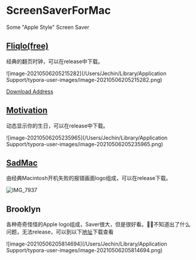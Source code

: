 # ScreenSaverForMac
Some "Apple Style" Screen Saver

## [Fliqlo(free)](https://fliqlo.com/screensaver/)

经典的翻页时钟，可以在release中下载。

![image-20210506205215282](/Users/Jechin/Library/Application Support/typora-user-images/image-20210506205215282.png)

[Download Address](https://fliqlo.com/screensaver/)

## [Motivation](https://github.com/soffes/Motivation)

动态显示你的生日，可以在release中下载。



![image-20210506205235965](/Users/Jechin/Library/Application Support/typora-user-images/image-20210506205235965.png)

## [SadMac](https://github.com/st3fan/SadMacScreenSaver)

由经典Macintosh开机失败的报错画面logo组成，可以在release下载。

![IMG_7937](/Users/Jechin/Downloads/IMG_7937.JPG)



## Brooklyn

各种奇奇怪怪的Apple logo组成，Saver很大，但是很好看。🤷‍♂️不知道出了什么问题，无法release，可以到以下[地址](https://github.com/pedrommcarrasco/Brooklyn)下载查看

![image-20210506205814694](/Users/Jechin/Library/Application Support/typora-user-images/image-20210506205814694.png)